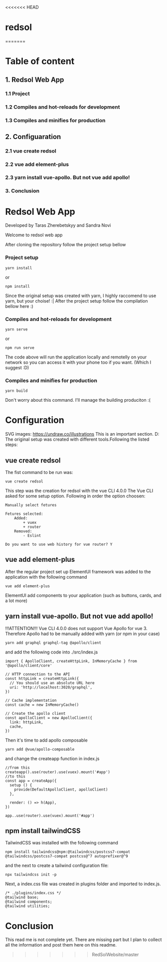 <<<<<<< HEAD
# redsol
=======
# Table of content

## 1. Redsol Web App

### 1.1 Project

### 1.2 Compiles and hot-reloads for development

### 1.3 Compiles and minifies for production

## 2. Configuaration

### 2.1 vue create redsol

### 2.2 vue add element-plus

### 2.3 yarn install vue-apollo. But not vue add apollo!

### 3. Conclusion

# Redsol Web App

Developed by Taras Zherebetskyy and Sandra Novi

Welcome to redsol web app

After cloning the repository follow the project setup bellow

### Project setup

```
yarn install
```

or

```
npm install
```

Since the original setup was created with yarn, I highly raccomend to use yarn, but your choise! :|
After the project setup follow the compilation bellow here :)

### Compiles and hot-reloads for development

```
yarn serve
```

or

```
npm run serve
```

The code above will run the application locally and remotelly on your network so you can access it with your phone too if you want. (Which I suggest :D)

### Compiles and minifies for production

```
yarn build
```

Don't worry about this command. I'll manage the building produciton :(

# Configuration

SVG images: https://undraw.co/illustrations
This is an important section. D:
The original setup was created with different tools.Following the listed steps:

## vue create redsol

The fist command to be run was:

```
vue create redsol
```

This step was the creation for redsol with the vue CLI 4.0.0
The Vue CLI asked for some setup option. Following in order the option choosen:

```
Manually select fetures

Fetures selected:
    Added:
        + vuex
        + router
    Removed:
        - Eslint

Do you want to use web history for vue router? Y
```

## vue add element-plus

After the regular project set up ElementUI framework was added to the application with the following command

```
vue add element-plus
```

ElementUI add components to your application (such as buttons, cards, and a lot more)

## yarn install vue-apollo. But not vue add apollo!

!!!ATTENTION!!!
Vue CLI 4.0.0 does not support Vue Apollo for vue 3. Therefore Apollo had to be manually added with yarn (or npm in your case)

```
yarn add graphql graphql-tag @apollo/client
```

and add the following code into ./src/index.js

```
import { ApolloClient, createHttpLink, InMemoryCache } from '@apollo/client/core'

// HTTP connection to the API
const httpLink = createHttpLink({
  // You should use an absolute URL here
  uri: 'http://localhost:3020/graphql',
})

// Cache implementation
const cache = new InMemoryCache()

// Create the apollo client
const apolloClient = new ApolloClient({
  link: httpLink,
  cache,
})
```

Then it's time to add apollo composable

```
yarn add @vue/apollo-composable
```

and change the createapp function in index.js

```
//from this
createapp().use(router).use(vuex).mount('#app')
//to this
const app = createApp({
  setup () {
    provide(DefaultApolloClient, apolloClient)
  },

  render: () => h(App),
})

app..use(router).use(vuex).mount('#app')
```

## npm install tailwindCSS

TailwindCSS was installed with the following command

```
npm install tailwindcss@npm:@tailwindcss/postcss7-compat @tailwindcss/postcss7-compat postcss@^7 autoprefixer@^9
```

and the next to create a tailwind configuration file:

```
npx tailwindcss init -p
```

Next, a index.css file was created in plugins folder and imported to index.js.

```
/* ./plugins/index.css */
@tailwind base;
@tailwind components;
@tailwind utilities;
```

# Conclusion

This read me is not complete yet.
There are missing part but I plan to collect all the information and post them here on this readme.
>>>>>>> RedSolWebsite/master
